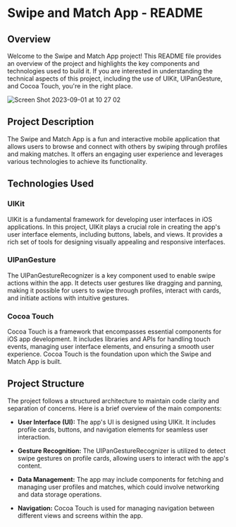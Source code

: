 # Swipe and Match App - README

## Overview

Welcome to the Swipe and Match App project! This README file provides an overview of the project and highlights the key components and technologies used to build it. If you are interested in understanding the technical aspects of this project, including the use of UIKit, UIPanGesture, and Cocoa Touch, you're in the right place.

![Screen Shot 2023-09-01 at 10 27 02](https://github.com/bwalidd/UI-SwipeMatch-App/assets/90640697/b44b73cc-9013-49ef-9e4b-221122e66dde)



## Project Description

The Swipe and Match App is a fun and interactive mobile application that allows users to browse and connect with others by swiping through profiles and making matches. It offers an engaging user experience and leverages various technologies to achieve its functionality.

## Technologies Used

### UIKit

UIKit is a fundamental framework for developing user interfaces in iOS applications. In this project, UIKit plays a crucial role in creating the app's user interface elements, including buttons, labels, and views. It provides a rich set of tools for designing visually appealing and responsive interfaces.

### UIPanGesture

The UIPanGestureRecognizer is a key component used to enable swipe actions within the app. It detects user gestures like dragging and panning, making it possible for users to swipe through profiles, interact with cards, and initiate actions with intuitive gestures.

### Cocoa Touch

Cocoa Touch is a framework that encompasses essential components for iOS app development. It includes libraries and APIs for handling touch events, managing user interface elements, and ensuring a smooth user experience. Cocoa Touch is the foundation upon which the Swipe and Match App is built.

## Project Structure

The project follows a structured architecture to maintain code clarity and separation of concerns. Here is a brief overview of the main components:

- **User Interface (UI):** The app's UI is designed using UIKit. It includes profile cards, buttons, and navigation elements for seamless user interaction.

- **Gesture Recognition:** The UIPanGestureRecognizer is utilized to detect swipe gestures on profile cards, allowing users to interact with the app's content.

- **Data Management:** The app may include components for fetching and managing user profiles and matches, which could involve networking and data storage operations.

- **Navigation:** Cocoa Touch is used for managing navigation between different views and screens within the app.



